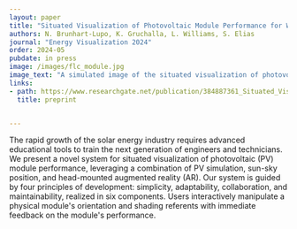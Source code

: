 ```yaml
---
layout: paper
title: "Situated Visualization of Photovoltaic Module Performance for Workforce Development"
authors: N. Brunhart-Lupo, K. Gruchalla, L. Williams, S. Elias
journal: "Energy Visualization 2024"
order: 2024-05
pubdate: in press
image: /images/flc_module.jpg
image_text: "A simulated image of the situated visualization of photovoltaic module performance, mimicking the view of the augmented reality projection. In this figure, a simulation has been run; power flow across the cells are shown as arrows and pipes. Shaded cells are highlighted in yellow. As a portion of the module is in shadow, diodes have bypassed certain cells; these are marked by spheres. Note the optical tracking marker in the foreground, used to relay physical panel orientation to the rest of the system."
links:
- path: https://www.researchgate.net/publication/384887361_Situated_Visualization_of_Photovoltaic_Module_Performance_for_Workforce_Development
  title: preprint


---
```

The rapid growth of the solar energy industry requires advanced educational tools to train the next generation of engineers and technicians. We present a novel system for situated visualization of photovoltaic (PV) module performance, leveraging a combination of PV simulation, sun-sky position, and head-mounted augmented reality (AR). Our system is guided by four principles of development: simplicity, adaptability, collaboration, and maintainability, realized in six components. Users interactively manipulate a physical module's orientation and shading referents with immediate feedback on the module's performance.


